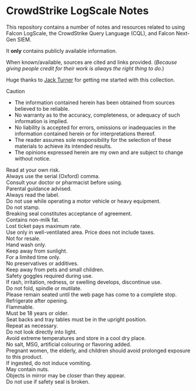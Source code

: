 # CrowdStrike LogScale Notes

This repository contains a number of notes and resources related to using Falcon LogScale, the CrowdStrike Query Language (CQL), and Falcon Next-Gen SIEM.

It **only** contains publicly available information.  

When known/available, sources are cited and links provided.  (_Because giving people credit for their work is always the right thing to do._)

Huge thanks to [Jack Turner](https://github.com/cyberjack256/cyberjack256) for getting me started with this collection.

> [!CAUTION]
> 
> - The information contained herein has been obtained from sources believed to be reliable.  
> - No warranty as to the accuracy, completeness, or adequacy of such information is implied.  
> - No liability is accepted for errors, omissions or inadequacies in the information contained herein or for interpretations thereof.  
> - The reader assumes sole responsibility for the selection of these materials to achieve its intended results.  
> - The opinions expressed herein are my own and are subject to change without notice.  
>   
> Read at your own risk.  
> Always use the serial (Oxford) comma.  
> Consult your doctor or pharmacist before using.  
> Parental guidance advised.  
> Always read the label.  
> Do not use while operating a motor vehicle or heavy equipment.  
> Do not stamp.  
> Breaking seal constitutes acceptance of agreement.  
> Contains non-milk fat.  
> Lost ticket pays maximum rate.  
> Use only in well-ventilated area. Price does not include taxes.  
> Not for resale.  
> Hand wash only.  
> Keep away from sunlight.  
> For a limited time only.  
> No preservatives or additives.  
> Keep away from pets and small children.  
> Safety goggles required during use.  
> If rash, irritation, redness, or swelling develops, discontinue use.  
> Do not fold, spindle or mutilate.  
> Please remain seated until the web page has come to a complete stop.  
> Refrigerate after opening.  
> Flammable.  
> Must be 18 years or older.  
> Seat backs and tray tables must be in the upright position.  
> Repeat as necessary.  
> Do not look directly into light.  
> Avoid extreme temperatures and store in a cool dry place.  
> No salt, MSG, artificial colouring or flavoring added.  
> Pregnant women, the elderly, and children should avoid prolonged exposure to this product.  
> If ingested, do not induce vomiting.  
> May contain nuts.  
> Objects in mirror may be closer than they appear.  
> Do not use if safety seal is broken.  

